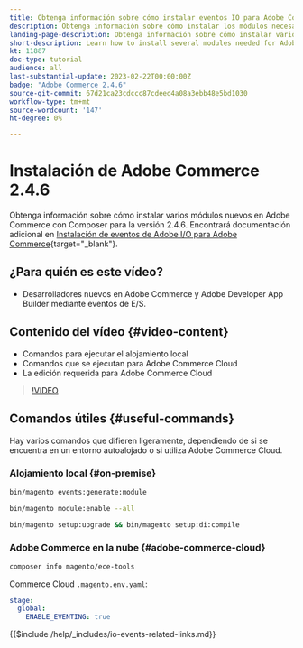 ```yaml
---
title: Obtenga información sobre cómo instalar eventos IO para Adobe Commerce 2.4.6
description: Obtenga información sobre cómo instalar los módulos necesarios para los eventos de E/S en Adobe Commerce 2.4.6 para su uso en Adobe Developer App Builder
landing-page-description: Obtenga información sobre cómo instalar varios módulos necesarios para Adobe Commerce 2.4.6.
short-description: Learn how to install several modules needed for Adobe Commerce 2.4.6.
kt: 11887
doc-type: tutorial
audience: all
last-substantial-update: 2023-02-22T00:00:00Z
badge: "Adobe Commerce 2.4.6"
source-git-commit: 67d21ca23cdccc87cdeed4a08a3ebb48e5bd1030
workflow-type: tm+mt
source-wordcount: '147'
ht-degree: 0%

---
```



# Instalación de Adobe Commerce 2.4.6

Obtenga información sobre cómo instalar varios módulos nuevos en Adobe Commerce con Composer para la versión 2.4.6. Encontrará documentación adicional en [Instalación de eventos de Adobe I/O para Adobe Commerce](https://developer.adobe.com/commerce/events/get-started/installation/){target="_blank"}.

## ¿Para quién es este vídeo?

* Desarrolladores nuevos en Adobe Commerce y Adobe Developer App Builder mediante eventos de E/S.

## Contenido del vídeo {#video-content}

* Comandos para ejecutar el alojamiento local
* Comandos que se ejecutan para Adobe Commerce Cloud
* La edición requerida para Adobe Commerce Cloud

>[!VIDEO](https://video.tv.adobe.com/v/3415795)

## Comandos útiles {#useful-commands}

Hay varios comandos que difieren ligeramente, dependiendo de si se encuentra en un entorno autoalojado o si utiliza Adobe Commerce Cloud.

### Alojamiento local {#on-premise}

```bash
bin/magento events:generate:module

bin/magento module:enable --all

bin/magento setup:upgrade && bin/magento setup:di:compile
```

### Adobe Commerce en la nube {#adobe-commerce-cloud}

```bash
composer info magento/ece-tools
```

Commerce Cloud `.magento.env.yaml`:

```yaml
stage:
  global:
    ENABLE_EVENTING: true
```

{{$include /help/_includes/io-events-related-links.md}}
